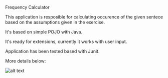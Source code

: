 Frequency Calculator

This application is resposible for calculating occurence of the given sentece based on the assumptions given in the exercise. 

It's based on simple POJO with Java.

It's ready for extensions, currently it works with user input. 

Application has been tested based with Junit.

More details below:

![alt text](https://user-images.githubusercontent.com/57062670/119734809-c9278f80-be7b-11eb-93fb-181f6f8013f7.png)
